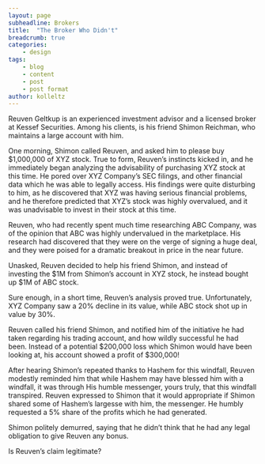 ```yaml
---
layout: page
subheadline: Brokers
title:  "The Broker Who Didn't"
breadcrumb: true
categories:
    - design
tags:
    - blog
    - content
    - post
    - post format
author: kolleltz
---
```

Reuven Geltkup is an experienced investment advisor and a licensed broker at Kessef Securities. Among his clients, is his friend Shimon Reichman, who maintains a large account with him.

One morning, Shimon called Reuven, and asked him to please buy $1,000,000 of XYZ stock. True to form, Reuven’s instincts kicked in, and he immediately began analyzing the advisability of purchasing XYZ stock at this time. He pored over XYZ Company’s SEC filings, and other financial data which he was able to legally access. His findings were quite disturbing to him, as he discovered that XYZ was having serious financial problems, and he therefore predicted that XYZ’s stock was highly overvalued, and it was unadvisable to invest in their stock at this time.

Reuven, who had recently spent much time researching ABC Company, was of the opinion that ABC was highly undervalued in the marketplace. His research had discovered that they were on the verge of signing a huge deal, and they were poised for a dramatic breakout in price in the near future.

Unasked, Reuven decided to help his friend Shimon, and instead of investing the $1M from Shimon’s account in XYZ stock, he instead bought up $1M of ABC stock.

Sure enough, in a short time, Reuven’s analysis proved true. Unfortunately, XYZ Company saw a 20% decline in its value, while ABC stock shot up in value by 30%.

Reuven called his friend Shimon, and notified him of the initiative he had taken regarding his trading account, and how wildly successful he had been. Instead of a potential $200,000 loss which Shimon would have been looking at, his account showed a profit of $300,000!

After hearing Shimon’s repeated thanks to Hashem for this windfall, Reuven modestly reminded him that while Hashem may have blessed him with a windfall, it was through His humble messenger, yours truly, that this windfall transpired. Reuven expressed to Shimon that it would appropriate if Shimon shared some of Hashem’s largesse with him, the messenger. He humbly requested a 5% share of the profits which he had generated.

Shimon politely demurred, saying that he didn’t think that he had any legal obligation to give Reuven any bonus.

Is Reuven’s claim legitimate?

